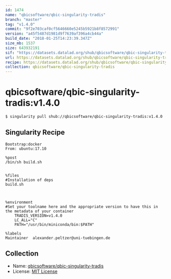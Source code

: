 ```yaml
---
id: 1474
name: "qbicsoftware/qbic-singularity-tradis"
branch: "master"
tag: "v1.4.0"
commit: "9f2e703caf0cf5646660e5245b5921b8f8572991"
version: "a45f5487d1981d9f7639af396a4cb44a"
build_date: "2018-01-25T14:23:39.347Z"
size_mb: 1537
size: 643932191
sif: "https://datasets.datalad.org/shub/qbicsoftware/qbic-singularity-tradis/v1.4.0/2018-01-25-9f2e703c-a45f5487/a45f5487d1981d9f7639af396a4cb44a.simg"
url: https://datasets.datalad.org/shub/qbicsoftware/qbic-singularity-tradis/v1.4.0/2018-01-25-9f2e703c-a45f5487/
recipe: https://datasets.datalad.org/shub/qbicsoftware/qbic-singularity-tradis/v1.4.0/2018-01-25-9f2e703c-a45f5487/Singularity
collection: qbicsoftware/qbic-singularity-tradis
---
```


# qbicsoftware/qbic-singularity-tradis:v1.4.0

```bash
$ singularity pull shub://qbicsoftware/qbic-singularity-tradis:v1.4.0
```

## Singularity Recipe

```singularity
Bootstrap:docker
From: ubuntu:17.10

%post
/bin/sh build.sh


%files
#Installation of deps
build.sh



%environment
#Set your toolname here and the appropriate version to have this in the metadata of your container
    TRADIS_VERSION=v1.4.0
    LC_ALL="C"
    PATH="/usr/bin/miniconda/bin:$PATH"

%labels
Maintainer	alexander.peltzer@uni-tuebingen.de
```

## Collection

 - Name: [qbicsoftware/qbic-singularity-tradis](https://github.com/qbicsoftware/qbic-singularity-tradis)
 - License: [MIT License](https://api.github.com/licenses/mit)

